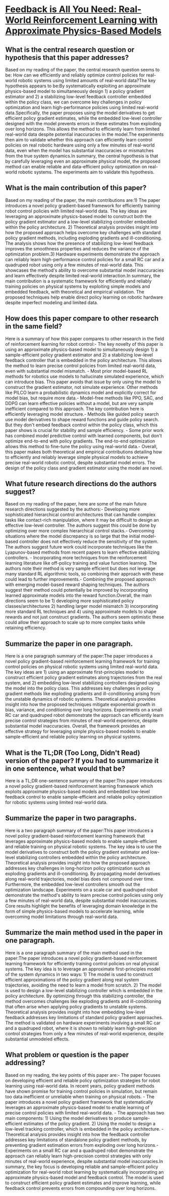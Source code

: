 # [Feedback is All You Need: Real-World Reinforcement Learning with   Approximate Physics-Based Models](https://arxiv.org/abs/2307.08168)

## What is the central research question or hypothesis that this paper addresses?

 Based on my reading of the paper, the central research question seems to be: How can we efficiently and reliably optimize control policies for real-world robotic systems using limited amounts of real-world data?The key hypothesis appears to be:By systematically exploiting an approximate physics-based model to simultaneously design 1) a policy gradient estimator and 2) a stabilizing low-level feedback controller embedded within the policy class, we can overcome key challenges in policy optimization and learn high-performance policies using limited real-world data.Specifically, the paper proposes using the model derivatives to get efficient policy gradient estimates, while the embedded low-level controller designed with the model prevents errors in these estimates from exploding over long horizons. This allows the method to efficiently learn from limited real-world data despite potential inaccuracies in the model.The experiments then aim to validate whether this approach can efficiently learn control policies on real robotic hardware using only a few minutes of real-world data, even when the model has substantial inaccuracies or mismatches from the true system dynamics.In summary, the central hypothesis is that by carefully leveraging even an approximate physical model, the proposed method can enable reliable and data-efficient policy optimization on real-world robotic systems. The experiments aim to validate this hypothesis.


## What is the main contribution of this paper?

 Based on my reading of the paper, the main contributions are:1) The paper introduces a novel policy gradient-based framework for efficiently training robot control policies with limited real-world data. The key ideas are leveraging an approximate physics-based model to construct both the policy gradient estimator and a low-level stabilizing controller embedded within the policy architecture. 2) Theoretical analysis provides insight into how the proposed approach helps overcome key challenges with standard policy gradient methods, including exploding gradients and ill-conditioning. The analysis shows how the presence of stabilizing low-level feedback improves the smoothness properties and reduces the variance of the optimization problem.3) Hardware experiments demonstrate the approach can reliably learn high-performance control policies for a small RC car and a quadruped robot using only a few minutes of real-world data. This showcases the method's ability to overcome substantial model inaccuracies and learn effectively despite limited real-world interaction.In summary, the main contribution is a systematic framework for efficiently and reliably training policies on physical systems by exploiting simple models and embedded feedback, with theoretical and empirical validation. The proposed techniques help enable direct policy learning on robotic hardware despite imperfect modeling and limited data.


## How does this paper compare to other research in the same field?

 Here is a summary of how this paper compares to other research in the field of reinforcement learning for robot control:- The key novelty of this paper is using an approximate physics-based model to simultaneously design 1) a sample-efficient policy gradient estimator and 2) a stabilizing low-level feedback controller that is embedded in the policy architecture. This allows the method to learn precise control policies from limited real-world data, even with substantial model mismatch. - Most prior model-based RL methods for robotics use models to hallucinate simulated experience, which can introduce bias. This paper avoids that issue by only using the model to construct the gradient estimator, not simulate experience. Other methods like PILCO learn a probabilistic dynamics model and explicitly correct for model bias, but require more data.- Model-free methods like PPO, SAC, and DDPG can learn effective policies without a model, but are very sample inefficient compared to this approach. The key contribution here is efficiently leveraging model structure.- Methods like guided policy search use model derivatives to shape reward functions and guide policy search. But they don't embed feedback control within the policy class, which this paper shows is crucial for stability and sample efficiency. - Some prior work has combined model predictive control with learned components, but don't optimize end-to-end with policy gradients. The end-to-end optimization allows this method to fine-tune the policy using real-world data.- Overall, this paper makes both theoretical and empirical contributions detailing how to efficiently and reliably leverage simple physical models to achieve precise real-world robotic control, despite substantial model errors. The design of the policy class and gradient estimator using the model are novel.


## What future research directions do the authors suggest?

 Based on my reading of the paper, here are some of the main future research directions suggested by the authors:- Developing more sophisticated hierarchical control architectures that can handle complex tasks like contact-rich manipulation, where it may be difficult to design an effective low-level controller. The authors suggest this could be done by optimizing over more complex hierarchical control stacks.- Overcoming situations where the model discrepancy is so large that the initial model-based controller does not effectively reduce the sensitivity of the system. The authors suggest future work could incorporate techniques like the Lyapunov-based methods from recent papers to learn effective stabilizing controllers. - Incorporating more techniques from the reinforcement learning literature like off-policy training and value function learning. The authors note their method is very sample efficient but does not leverage many standard RL algorithmic tools, so combining their approach with these could lead to further improvements.- Combining the proposed approach with emerging model-based reward shaping techniques. The authors suggest their method could potentially be improved by incorporating learned approximate models into the reward function.Overall, the main directions seem to be 1) developing more sophisticated policy classes/architectures 2) handling larger model mismatch 3) incorporating more standard RL techniques and 4) using approximate models to shape rewards and not just construct gradients. The authors seem optimistic these could allow their approach to scale up to more complex tasks while retaining efficiency.


## Summarize the paper in one paragraph.

 Here is a one paragraph summary of the paper:The paper introduces a novel policy gradient-based reinforcement learning framework for training control policies on physical robotic systems using limited real-world data. The key ideas are 1) using an approximate first-principles model to construct efficient policy gradient estimates along trajectories from the real system, and 2) embedding low-level stabilizing controllers designed using the model into the policy class. This addresses key challenges in policy gradient methods like exploding gradients and ill-conditioning arising from the unstable dynamics of robotic systems. Theoretical analysis provides insight into how the proposed techniques mitigate exponential growth in bias, variance, and conditioning over long horizons. Experiments on a small RC car and quadruped robot demonstrate the approach can efficiently learn precise control strategies from minutes of real-world experience, despite substantial model inaccuracies. Overall, the framework provides an effective strategy for leveraging simple physics-based models to enable sample-efficient and reliable policy learning on physical systems.


## What is the TL;DR (Too Long, Didn't Read) version of the paper? If you had to summarize it in one sentence, what would that be?

 Here is a TL;DR one-sentence summary of the paper:This paper introduces a novel policy gradient-based reinforcement learning framework which exploits approximate physics-based models and embedded low-level feedback control to enable sample-efficient and reliable policy optimization for robotic systems using limited real-world data.


## Summarize the paper in two paragraphs.

 Here is a two paragraph summary of the paper:This paper introduces a novel policy gradient-based reinforcement learning framework that leverages approximate physics-based models to enable sample-efficient and reliable training on physical robotic systems. The key idea is to use the model derivatives to construct both the policy gradient estimator and low-level stabilizing controllers embedded within the policy architecture. Theoretical analysis provides insight into how the proposed approach addresses key challenges in long-horizon policy optimization such as exploding gradients and ill-conditioning. By propagating model derivatives along real-world trajectories, model bias does not compound over time. Furthermore, the embedded low-level controllers smooth out the optimization landscape. Experiments on a scale car and quadruped robot demonstrate the method's ability to learn precise control policies using only a few minutes of real-world data, despite substantial model inaccuracies. Core results highlight the benefits of leveraging domain knowledge in the form of simple physics-based models to accelerate learning, while overcoming model limitations through real-world data.


## Summarize the main method used in the paper in one paragraph.

 Here is a one paragraph summary of the main method used in the paper:The paper introduces a novel policy gradient-based reinforcement learning framework for efficiently training control policies on real physical systems. The key idea is to leverage an approximate first-principles model of the system dynamics in two ways: 1) The model is used to construct efficient approximations of the policy gradient along real system trajectories, avoiding the need to learn a model from scratch. 2) The model is used to design a low-level stabilizing controller which is embedded in the policy architecture. By optimizing through this stabilizing controller, the method overcomes challenges like exploding gradients and ill-conditioning that often arise when applying policy gradients to unstable systems. Theoretical analysis provides insight into how embedding low-level feedback addresses key limitations of standard policy gradient approaches. The method is validated on hardware experiments involving a small RC car and a quadruped robot, where it is shown to reliably learn high-precision control strategies from only a few minutes of real-world experience, despite substantial unmodeled effects.


## What problem or question is the paper addressing?

 Based on my reading, the key points of this paper are:- The paper focuses on developing efficient and reliable policy optimization strategies for robot learning using real-world data. In recent years, policy gradient methods have shown promise for training control policies in simulation, but remain too data inefficient or unreliable when training on physical robots. - The paper introduces a novel policy gradient framework that systematically leverages an approximate physics-based model to enable learning of precise control policies with limited real-world data. - The approach has two main components:    1) Using the model derivatives to produce sample-efficient estimates of the policy gradient.    2) Using the model to design a low-level tracking controller, which is embedded in the policy architecture. - Theoretical analysis provides insight into how the feedback controller addresses key limitations of standalone policy gradient methods, by preventing gradient estimation errors from exploding over long horizons.- Experiments on a small RC car and a quadruped robot demonstrate the approach can reliably learn high-precision control strategies with only minutes of real-world experience, despite substantial model inaccuracies.In summary, the key focus is developing reliable and sample-efficient policy optimization for real-world robot learning by systematically incorporating an approximate physics-based model and feedback control. The model is used to construct efficient policy gradient estimates and improve learning, while feedback control prevents errors from compounding over long horizons.
